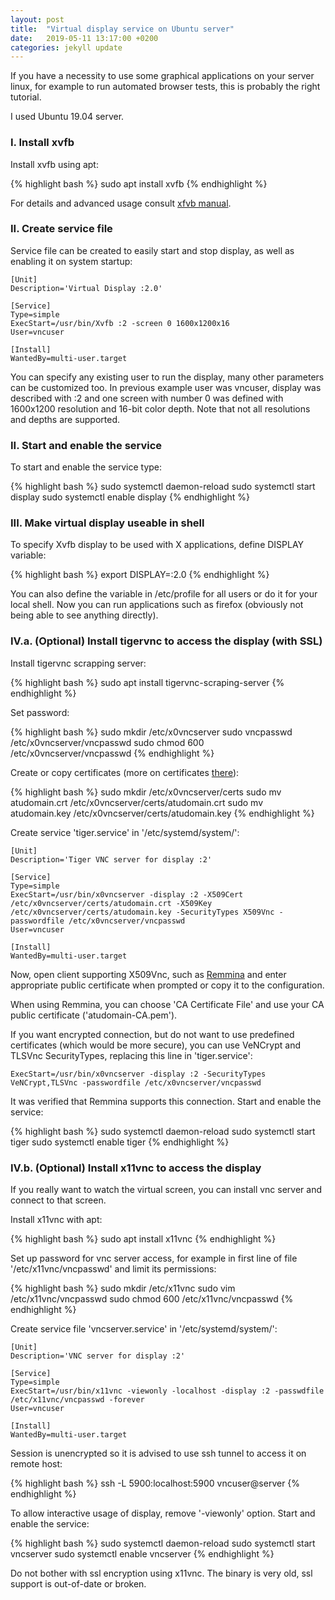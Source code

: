 ```yaml
---
layout: post
title:  "Virtual display service on Ubuntu server"
date:   2019-05-11 13:17:00 +0200
categories: jekyll update
---
```


If you have a necessity to use some graphical applications on your server linux, for example to run automated browser tests, this is probably the right tutorial.

I used Ubuntu 19.04 server.

### I. Install xvfb

Install xvfb using apt:

{% highlight bash %}
sudo apt install xvfb
{% endhighlight %}

For details and advanced usage consult [xfvb manual][xvfb manual].
### II. Create service file

Service file can be created to easily start and stop display, as well as enabling it on system startup:

```
[Unit]
Description='Virtual Display :2.0'

[Service]
Type=simple
ExecStart=/usr/bin/Xvfb :2 -screen 0 1600x1200x16
User=vncuser

[Install]
WantedBy=multi-user.target
```

You can specify any existing user to run the display, many other parameters can be customized too. In previous example user was vncuser, display was described with :2 and one screen with number 0 was defined with 1600x1200 resolution and 16-bit color depth. Note that not all resolutions and depths are supported.

### II. Start and enable the service

To start and enable the service type:

{% highlight bash %}
sudo systemctl daemon-reload
sudo systemctl start display
sudo systemctl enable display
{% endhighlight %}

### III. Make virtual display useable in shell

To specify Xvfb display to be used with X applications, define DISPLAY variable:

{% highlight bash %}
export DISPLAY=:2.0
{% endhighlight %}

You can also define the variable in /etc/profile for all users or do it for your local shell. Now you can run applications such as firefox (obviously not being able to see anything directly).

### IV.a. (Optional) Install tigervnc to access the display (with SSL)

Install tigervnc scrapping server:

{% highlight bash %}
sudo apt install tigervnc-scraping-server 
{% endhighlight %}

Set password:

{% highlight bash %}
sudo mkdir /etc/x0vncserver
sudo vncpasswd /etc/x0vncserver/vncpasswd
sudo chmod 600 /etc/x0vncserver/vncpasswd
{% endhighlight %}

Create or copy certificates (more on certificates [there][there]):

{% highlight bash %}
sudo mkdir /etc/x0vncserver/certs
sudo mv atudomain.crt /etc/x0vncserver/certs/atudomain.crt
sudo mv atudomain.key /etc/x0vncserver/certs/atudomain.key
{% endhighlight %}

Create service 'tiger.service' in '/etc/systemd/system/':

```
[Unit]
Description='Tiger VNC server for display :2'

[Service]
Type=simple
ExecStart=/usr/bin/x0vncserver -display :2 -X509Cert /etc/x0vncserver/certs/atudomain.crt -X509Key /etc/x0vncserver/certs/atudomain.key -SecurityTypes X509Vnc -passwordfile /etc/x0vncserver/vncpasswd
User=vncuser

[Install]
WantedBy=multi-user.target
```

Now, open client supporting X509Vnc, such as [Remmina][Remmina] and enter appropriate public certificate when prompted or copy it to the configuration.

When using Remmina, you can choose 'CA Certificate File' and use your CA public certificate ('atudomain-CA.pem').

If you want encrypted connection, but do not want to use predefined certificates (which would be more secure), you can use VeNCrypt and TLSVnc SecurityTypes, replacing this line in 'tiger.service':

```
ExecStart=/usr/bin/x0vncserver -display :2 -SecurityTypes VeNCrypt,TLSVnc -passwordfile /etc/x0vncserver/vncpasswd
```

It was verified that Remmina supports this connection. Start and enable the service:

{% highlight bash %}
sudo systemctl daemon-reload
sudo systemctl start tiger
sudo systemctl enable tiger
{% endhighlight %}

### IV.b. (Optional) Install x11vnc to access the display

If you really want to watch the virtual screen, you can install vnc server and connect to that screen.

Install x11vnc with apt:

{% highlight bash %}
sudo apt install x11vnc
{% endhighlight %}

Set up password for vnc server access, for example in first line of file '/etc/x11vnc/vncpasswd' and limit its permissions:

{% highlight bash %}
sudo mkdir /etc/x11vnc
sudo vim /etc/x11vnc/vncpasswd
sudo chmod 600 /etc/x11vnc/vncpasswd
{% endhighlight %}

Create service file 'vncserver.service' in '/etc/systemd/system/':
```
[Unit]
Description='VNC server for display :2'

[Service]
Type=simple
ExecStart=/usr/bin/x11vnc -viewonly -localhost -display :2 -passwdfile /etc/x11vnc/vncpasswd -forever
User=vncuser

[Install]
WantedBy=multi-user.target
```

Session is unencrypted so it is advised to use ssh tunnel to access it on remote host:

{% highlight bash %}
ssh -L 5900:localhost:5900 vncuser@server
{% endhighlight %}

To allow interactive usage of display, remove '-viewonly' option. Start and enable the service:

{% highlight bash %}
sudo systemctl daemon-reload
sudo systemctl start vncserver
sudo systemctl enable vncserver
{% endhighlight %}

Do not bother with ssl encryption using x11vnc. The binary is very old, ssl support is out-of-date or broken.

[xvfb manual]: https://www.x.org/releases/X11R7.6/doc/man/man1/Xvfb.1.xhtml
[there]: https://atudomain.github.io/jekyll/update/2019/04/28/generate-ssl-certificate.html
[Remmina]: https://remmina.org/
